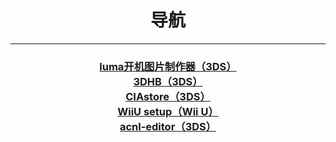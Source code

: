 <div style="text-align:center">
  <h1>导航</h1>
  </div>
  <hr />
  <div style="text-align:center">
  <h3>
    <a href="https://littlefive233.github.io/LittleFIve233/" target="_blank">luma开机图片制作器（3DS）</a><br />
    <a href="https://theopse.github.io/3DHB/" target="_blank">3DHB（3DS）</a><br />
    <a href="https://CIAstore.github.io" target="_blank">CIAstore（3DS）</a><br />
    <a href="https://littlefive233.github.io/wiiusetup" target="_blank">WiiU setup（Wii U）</a><br />
    <a href="https://littlefive233.github.io/acnl-editor/" target="_blank">acnl-editor（3DS）</a>
</h3>
  </div>
